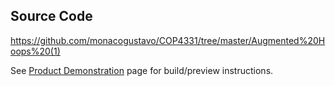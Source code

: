 ## Source Code

https://github.com/monacogustavo/COP4331/tree/master/Augmented%20Hoops%20(1)

See [Product Demonstration](https://github.com/monacogustavo/COP4331/blob/master/Sprint_1/product_demonstration.md) page for build/preview instructions.

